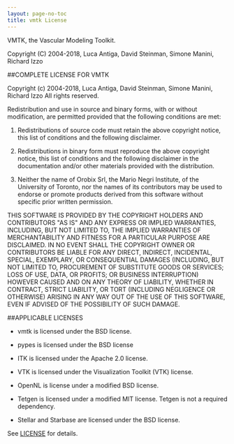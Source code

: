 ```yaml
---
layout: page-no-toc
title: vmtk License
---
```


VMTK, the Vascular Modeling Toolkit.

Copyright (C) 2004-2018, Luca Antiga, David Steinman, Simone Manini, Richard Izzo


##COMPLETE LICENSE FOR VMTK


Copyright (c) 2004-2018, Luca Antiga, David Steinman, Simone Manini, Richard Izzo
All rights reserved.

Redistribution and use in source and binary forms, with or without
modification, are permitted provided that the following conditions are
met:

1. Redistributions of source code must retain the above copyright
notice, this list of conditions and the following disclaimer.

2. Redistributions in binary form must reproduce the above copyright
notice, this list of conditions and the following disclaimer in the
documentation and/or other materials provided with the distribution.

3. Neither the name of Orobix Srl, the Mario Negri Institute, of the 
University of Toronto, nor the names of its contributors may be used 
to endorse or promote products derived from this software without
specific prior written permission.

THIS SOFTWARE IS PROVIDED BY THE COPYRIGHT HOLDERS AND CONTRIBUTORS
"AS IS" AND ANY EXPRESS OR IMPLIED WARRANTIES, INCLUDING, BUT NOT
LIMITED TO, THE IMPLIED WARRANTIES OF MERCHANTABILITY AND FITNESS FOR
A PARTICULAR PURPOSE ARE DISCLAIMED. IN NO EVENT SHALL THE COPYRIGHT
OWNER OR CONTRIBUTORS BE LIABLE FOR ANY DIRECT, INDIRECT, INCIDENTAL,
SPECIAL, EXEMPLARY, OR CONSEQUENTIAL DAMAGES (INCLUDING, BUT NOT
LIMITED TO, PROCUREMENT OF SUBSTITUTE GOODS OR SERVICES; LOSS OF USE,
DATA, OR PROFITS; OR BUSINESS INTERRUPTION) HOWEVER CAUSED AND ON ANY
THEORY OF LIABILITY, WHETHER IN CONTRACT, STRICT LIABILITY, OR TORT
(INCLUDING NEGLIGENCE OR OTHERWISE) ARISING IN ANY WAY OUT OF THE USE
OF THIS SOFTWARE, EVEN IF ADVISED OF THE POSSIBILITY OF SUCH DAMAGE.

##APPLICABLE LICENSES

* vmtk is licensed under the BSD license.

* pypes is licensed under the BSD license

* ITK is licensed under the Apache 2.0 license.

* VTK is licensed under the Visualization Toolkit (VTK) license.

* OpenNL is license under a modified BSD license.

* Tetgen is licensed under a modified MIT license. Tetgen is not a required dependency.

* Stellar and Starbase are licensed under the BSD license.


See <a href="https://raw.github.com/vmtk/vmtk/master/LICENSE" target="_blank">LICENSE</a> for details.


